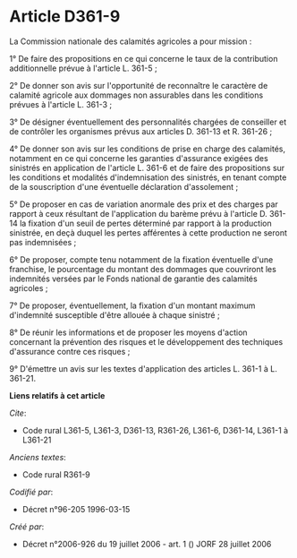 # Article D361-9

La Commission nationale des calamités agricoles a pour mission :

1° De faire des propositions en ce qui concerne le taux de la contribution additionnelle prévue à l'article L. 361-5 ;

2° De donner son avis sur l'opportunité de reconnaître le caractère de calamité agricole aux dommages non assurables dans les
conditions prévues à l'article L. 361-3 ;

3° De désigner éventuellement des personnalités chargées de conseiller et de contrôler les organismes prévus aux articles D.
361-13 et R. 361-26 ;

4° De donner son avis sur les conditions de prise en charge des calamités, notamment en ce qui concerne les garanties
d'assurance exigées des sinistrés en application de l'article L. 361-6 et de faire des propositions sur les conditions et
modalités d'indemnisation des sinistrés, en tenant compte de la souscription d'une éventuelle déclaration d'assolement ;

5° De proposer en cas de variation anormale des prix et des charges par rapport à ceux résultant de l'application du barème
prévu à l'article D. 361-14 la fixation d'un seuil de pertes déterminé par rapport à la production sinistrée, en deçà duquel
les pertes afférentes à cette production ne seront pas indemnisées ;

6° De proposer, compte tenu notamment de la fixation éventuelle d'une franchise, le pourcentage du montant des dommages que
couvriront les indemnités versées par le Fonds national de garantie des calamités agricoles ;

7° De proposer, éventuellement, la fixation d'un montant maximum d'indemnité susceptible d'être allouée à chaque sinistré ;

8° De réunir les informations et de proposer les moyens d'action concernant la prévention des risques et le développement des
techniques d'assurance contre ces risques ;

9° D'émettre un avis sur les textes d'application des articles L. 361-1 à L. 361-21.

**Liens relatifs à cet article**

_Cite_:

  - Code rural L361-5, L361-3, D361-13, R361-26, L361-6, D361-14, L361-1 à L361-21

_Anciens textes_:

  - Code rural R361-9

_Codifié par_:

  - Décret n°96-205 1996-03-15

_Créé par_:

  - Décret n°2006-926 du 19 juillet 2006 - art. 1 () JORF 28 juillet 2006
